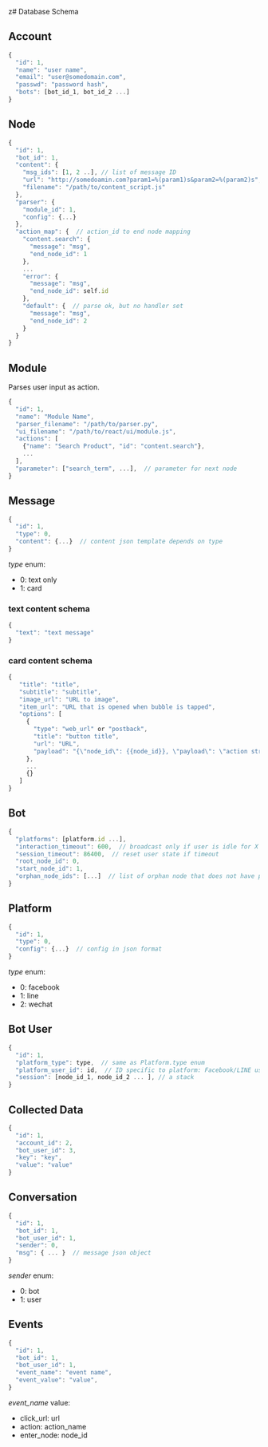 z# Database Schema


## Account
```javascript
{
  "id": 1,
  "name": "user name",
  "email": "user@somedomain.com",
  "passwd": "password hash",
  "bots": [bot_id_1, bot_id_2 ...]
}
```

## Node
```javascript
{
  "id": 1,
  "bot_id": 1,
  "content": {
    "msg_ids": [1, 2 ..], // list of message ID
    "url": "http://somedoamin.com?param1=%(param1)s&param2=%(param2)s",
    "filename": "/path/to/content_script.js"
  },
  "parser": {
    "module_id": 1,
    "config": {...}
  },
  "action_map": {  // action_id to end node mapping
    "content.search": {
      "message": "msg",
      "end_node_id": 1
    },
    ...
    "error": {
      "message": "msg",
      "end_node_id": self.id
    },
    "default": {  // parse ok, but no handler set
      "message": "msg",
      "end_node_id": 2
    }
  }
}
```

## Module
Parses user input as action.

```javascript
{
  "id": 1,
  "name": "Module Name",
  "parser_filename": "/path/to/parser.py",
  "ui_filename": "/path/to/react/ui/module.js",
  "actions": [
    {"name": "Search Product", "id": "content.search"},
    ...
  ],
  "parameter": ["search_term", ...],  // parameter for next node
}
```

## Message

```javascript
{
  "id": 1,
  "type": 0,
  "content": {...}  // content json template depends on type
}
```

*type* enum:

- 0: text only
- 1: card

### text content schema
```javascript
{
  "text": "text message"
}
```

### card content schema
```javascript
{
   "title": "title",
   "subtitle": "subtitle",
   "image_url": "URL to image",
   "item_url": "URL that is opened when bubble is tapped",
   "options": [
     {
       "type": "web_url" or "postback",
       "title": "button title",
       "url": "URL",
       "payload": "{\"node_id\": {{node_id}}, \"payload\": \"action string\"}
     },
     ...
     {}
   ]
}
```

## Bot
```javascript
{
  "platforms": [platform.id ...],
  "interaction_timeout": 600,  // broadcast only if user is idle for X secs
  "session_timeout": 86400,  // reset user state if timeout
  "root_node_id": 0,
  "start_node_id": 1,
  "orphan_node_ids": [...]  // list of orphan node that does not have parent
}
```

## Platform
```javascript
{
  "id": 1,
  "type": 0,
  "config": {...}  // config in json format
}
```
*type* enum:

- 0: facebook
- 1: line
- 2: wechat

## Bot User
```javascript
{
  "id": 1,
  "platform_type": type,  // same as Platform.type enum
  "platform_user_id": id,  // ID specific to platform: Facebook/LINE user ID
  "session": [node_id_1, node_id_2 ... ], // a stack
}
```

## Collected Data
```javascript
{
  "id": 1,
  "account_id": 2,
  "bot_user_id": 3,
  "key": "key",
  "value": "value"
}
```

## Conversation
```javascript
{
  "id": 1,
  "bot_id": 1,
  "bot_user_id": 1,
  "sender": 0,
  "msg": { ... }  // message json object
}
```
*sender* enum:

- 0: bot
- 1: user

## Events
```javascript
{
  "id": 1,
  "bot_id": 1,
  "bot_user_id": 1,
  "event_name": "event name",
  "event_value": "value",
}
```

*event_name* value:

- click_url: url
- action: action_name
- enter_node: node_id
